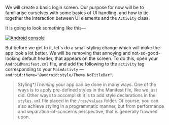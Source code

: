We will create a basic login screen. Our purpose for now will be to familiarise ourselves with
some basics of UI handling, and how to tie together the interaction between UI elements and
the `Activity` class.

It is going to look something like this&mdash;

<img src="https://dl.dropboxusercontent.com/u/1166125/codelearn/Screen%20Shot%202013-10-21%20at%206.50.47%20PM.png" 
    style="box-shadow: 1px 1px 1px #c2c2c2" alt="Android console">

But before we get to it, let's do a small styling change which will make the app look a lot better. We
will be removing that annoying and not-so-good-looking default header, that appears on the screen.
To do this, open your `AndroidManifest.xml` file, and add the following to the `activity` 
tag corresponding to your `MainActivty` &mdash; `android:theme="@android:style/Theme.NoTitleBar"`. 

>Styling*/*Theming* your app can be done in many ways. One of the ways is to apply pre-defined styles in the Manifest file, like we
just did. Other ways to accomplish it is to add style declarations in the `styles.xml` file placed in the `/res/values` folder. Of 
course, you can also achieve styling in a programmatic manner, but from performance and separation-of-concerns perspective, that is
generally frowned upon.
